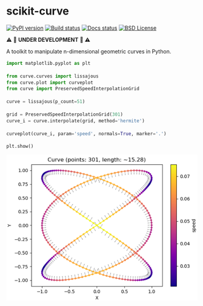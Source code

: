 # scikit-curve

[![PyPI version](https://img.shields.io/pypi/v/scikit-curve.svg)](https://pypi.python.org/pypi/scikit-curve)
[![Build status](https://travis-ci.org/espdev/scikit-curve.svg?branch=master)](https://travis-ci.org/espdev/scikit-curve)
[![Docs status](https://readthedocs.org/projects/scikit-curve/badge/)](https://scikit-curve.readthedocs.io/en/latest/)
[![BSD License](https://img.shields.io/pypi/l/scikit-curve.svg)](https://github.com/espdev/scikit-curve/blob/master/LICENSE)

:warning: :construction: **UNDER DEVELOPMENT** :construction:  :warning:

A toolkit to manipulate n-dimensional geometric curves in Python.

```python
import matplotlib.pyplot as plt

from curve.curves import lissajous
from curve.plot import curveplot
from curve import PreservedSpeedInterpolationGrid

curve = lissajous(p_count=51)

grid = PreservedSpeedInterpolationGrid(301)
curve_i = curve.interpolate(grid, method='hermite')

curveplot(curve_i, param='speed', normals=True, marker='.')

plt.show()
```

![lissajous](assets/lissajous_plot.png)
